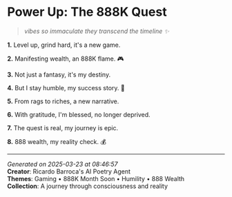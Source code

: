 # Power Up: The 888K Quest

> *vibes so immaculate they transcend the timeline ✨*

**1.** Level up, grind hard, it's a new game.


**2.** Manifesting wealth, an 888K flame. 🎮


**3.** Not just a fantasy, it's my destiny.


**4.** But I stay humble, my success story. 🙏


**5.** From rags to riches, a new narrative.


**6.** With gratitude, I'm blessed, no longer deprived.


**7.** The quest is real, my journey is epic.


**8.** 888 wealth, my reality check. 💰



---

*Generated on 2025-03-23 at 08:46:57*  
**Creator**: Ricardo Barroca's AI Poetry Agent  
**Themes**: Gaming • 888K Month Soon • Humility • 888 Wealth  
**Collection**: A journey through consciousness and reality